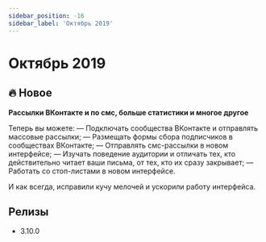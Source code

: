 ```yaml
---
sidebar_position: -16
sidebar_label: 'Октябрь 2019'
---
```


# Октябрь 2019

## 🔥 Новое

**Рассылки ВКонтакте и по смс, больше статистики и многое другое**

Теперь вы можете:
— Подключать сообщества ВКонтакте и отправлять массовые рассылки;
— Размещать формы сбора подписчиков в сообществах ВКонтакте;
— Отправлять смс-рассылки в новом интерфейсе;
— Изучать поведение аудитории и отличать тех, кто действительно читает ваши письма, от тех, кто их сразу закрывает;
— Работать со стоп-листами в новом интерфейсе.

И как всегда, исправили кучу мелочей и ускорили работу интерфейса.

## Релизы

- 3.10.0
